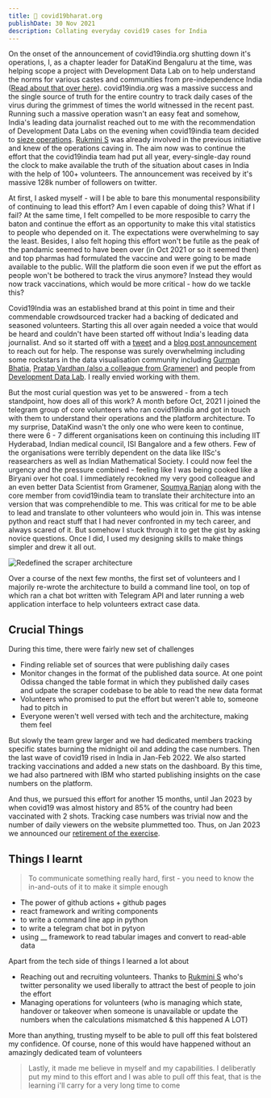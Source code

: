 ```yaml
---
title: 🦠 covid19bharat.org
publishDate: 30 Nov 2021
description: Collating everyday covid19 cases for India
---
```


On the onset of the announcement of covid19india.org shutting down it's operations, I, as a chapter leader for DataKind Bengaluru at the time, was helping scope a project with Development Data Lab on to help understand the norms for various castes and communities from pre-independence India ([Read about that over here](https://medium.com/datakind-bangalore/using-data-to-learn-about-pre-independence-india-167f61407c2)). covid19india.org was a massive success and the single source of truth for the entire country to track daily cases of the virus during the grimmest of times the world witnessed in the recent past. Running such a massive operation wasn't an easy feat and somehow, India's leading data journalist reached out to me with the recommendation of Development Data Labs on the evening when covid19india team decided to [sieze operations](https://twitter.com/covid19indiaorg/status/1455040584565940228). [Rukmini S](https://twitter.com/rukmini) was already involved in the previous initiative and knew of the operations caving in. The aim now was to continue the effort that the covid19india team had put all year, every-single-day round the clock to make available the truth of the situation about cases in India with the help of 100+ volunteers. The announcement was received by it's massive 128k number of followers on twitter.

At first, I asked myself - will I be able to bare this monumental responsibility of continuing to lead this effort? Am I even capable of doing this? What if I fail? At the same time, I felt compelled to be more resposible to carry the baton and continue the effort as an opportunity to make this vital statistics to people who depended on it. The expectations were overwhelming to say the least. Besides, I also felt hoping this effort won't be futile as the peak of the pandamic seemed to have been over (in Oct 2021 or so it seemed then) and top pharmas had formulated the vaccine and were going to be made available to the public. Will the platform die soon even if we put the effort as people won't be bothered to track the virus anymore? Instead they would now track vaccinations, which would be more critical - how do we tackle this?

Covid19India was an established brand at this point in time and their commendable crowdsourced tracker had a backing of dedicated and seasoned volunteers. Starting this all over again needed a voice that would be heard and couldn't have been started off without India's leading data journalist. And so it started off with a [tweet](https://twitter.com/Rukmini/status/1454651351468679176) and a [blog post announcement](https://medium.com/datakind-bangalore/announcing-covid19bharat-org-4141b1d8676f) to reach out for help. The response was surely overwhelming including some rockstars in the data visualisation community including [Gurman Bhatia](https://twitter.com/chartwaali), [Pratap Vardhan (also a colleague from Gramener)](https://twitter.com/pratapvardhan) and people from [Development Data Lab](https://www.devdatalab.org/team). I really envied working with them.

But the most curial question was yet to be answered - from a tech standpoint, how does all of this work? A month before Oct, 2021 I joined the telegram group of core volunteers who ran covid19india and got in touch with them to understand their operations and the platform architecture. To my surprise, DataKind wasn't the only one who were keen to continue, there were 6 - 7 different organisations keen on continuing this including IIT Hyderabad, Indian medical council, ISI Bangalore and a few others. Few of the organisations were terribly dependent on the data like IISc's reasearchers as well as Indian Mathematical Society. I could now feel the urgency and the pressure combined - feeling like I was being cooked like a Biryani over hot coal. I immediately recokned my very good colleague and an even better Data Scientist from Gramener, [Soumya Ranjan](https://www.linkedin.com/in/srmsoumya/) along with the core member from covid19india team to translate their architecture into an version that was comprehendible to me. This was critical for me to be able to lead and translate to other volunteers who would join in. This was intense python and react stuff that I had never confronted in my tech career, and always scared of it. But somehow I stuck through it to get the gist by asking novice questions. Once I did, I used my designing skills to make things simpler and drew it all out.

![Redefined the scraper architecture](../../assets/covid19bharat_scraper_architecture.png)

Over a course of the next few months, the first set of volunteers and I majorily re-wrote the architecture to build a command line tool, on top of which ran a chat bot written with Telegram API and later running a web application interface to help volunteers extract case data.

## Crucial Things

During this time, there were fairly new set of challenges

- Finding reliable set of sources that were publishing daily cases
- Monitor changes in the format of the published data source. At one point Odissa changed the table format in which they published daily cases and udpate the scraper codebase to be able to read the new data format
- Volunteers who promised to put the effort but weren't able to, someone had to pitch in
- Everyone weren't well versed with tech and the architecture, making them feel 

But slowly the team grew larger and we had dedicated members tracking specific states burning the midnight oil and adding the case numbers. Then the last wave of covid19 rised in India in Jan-Feb 2022. We also started tracking vaccinations and added a new stats on the dashboard. By this time, we had also partnered with IBM who started publishing insights on the case numbers on the platform.

And thus, we pursued this effort for another 15 months, until Jan 2023 by when covid19 was almost history and 85% of the country had been vaccinated with 2 shots. Tracking case numbers was trivial now and the number of daily viewers on the website plummetted too. Thus, on Jan 2023 we announced our [retirement of the exercise](https://medium.com/datakind-bangalore/bye-bye-covid19bharat-org-6178f3194a25).

## Things I learnt

> To communicate something really hard, first - you need to know the in-and-outs of it to make it simple enough

- The power of github actions + github pages
- react framework and writing components
- to write a command line app in python
- to write a telegram chat bot in pytyon
- using __ framework to read tabular images and convert to read-able data

Apart from the tech side of things I learned a lot about
- Reaching out and recruiting volunteers. Thanks to [Rukmini S](twitter.com/rukmini) who's twitter personality we used liberally to attract the best of people to join the effort
- Managing operations for volunteers (who is managing which state, handover or takeover when someone is unavailable or update the numbers when the calculations mismatched & this happened A LOT)

More than anything, trusting myself to be able to pull off this feat bolstered my confidence. Of course, none of this would have happened without an amazingly dedicated team of volunteers

> Lastly, it made me believe in myself and my capabilities. I deliberatly put my mind to this effort and I was able to pull off this feat, that is the learning i'll carry for a very long time to come